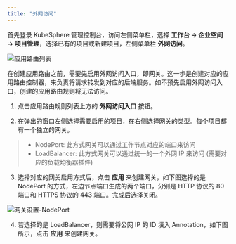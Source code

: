 ```yaml
---
title: "外网访问"
---
```


首先登录 KubeSphere 管理控制台，访问左侧菜单栏，选择 **工作台 → 企业空间 → 项目管理**，选择已有的项目或新建项目，左侧菜单栏 **外网访问**。  

![应用路由列表](/router-gateway1.png)

在创建应用路由之前，需要先启用外网访问入口，即网关。这一步是创建对应的应用路由控制器，来负责将请求转发到对应的后端服务。如不预先启用外网访问入口，创建的应用路由规则将无法访问。

1. 点击应用路由规则列表上方的 **外网访问入口** 按钮。

2. 在弹出的窗口左侧选择需要启用的项目，在右侧选择网关的类型。每个项目都有一个独立的网关。

> - NodePort: 此方式网关可以通过工作节点对应的端口来访问
> - LoadBalancer: 此方式网关可以通过统一的一个外网 IP 来访问 (需要对应的负载均衡器插件)

3. 选择对应的网关启用方式后，点击 **应用** 来创建网关，如下图选择的是 NodePort 的方式，左边节点端口生成的两个端口，分别是 HTTP 协议的 80 端口和 HTTPS 协议的 443 端口。完成后选择关闭。

![网关设置-NodePort](/router-gateway.png)

4. 若选择的是 LoadBalancer，则需要将公网 IP 的 ID 填入 Annotation，如下图所示，点击 **应用** 来创建网关。